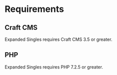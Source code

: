 # Requirements

## Craft CMS
Expanded Singles requires Craft CMS 3.5 or greater.

## PHP
Expanded Singles requires PHP 7.2.5 or greater.
